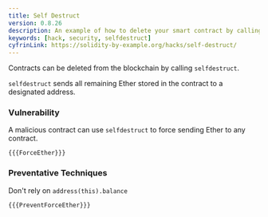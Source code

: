 ```yaml
---
title: Self Destruct
version: 0.8.26
description: An example of how to delete your smart contract by calling selfdestruct in Solidity
keywords: [hack, security, selfdestruct]
cyfrinLink: https://solidity-by-example.org/hacks/self-destruct/
---
```


Contracts can be deleted from the blockchain by calling `selfdestruct`.

`selfdestruct` sends all remaining Ether stored in the contract to a
designated address.

### Vulnerability

A malicious contract can use `selfdestruct` to
force sending Ether to any contract.

```solidity
{{{ForceEther}}}
```

### Preventative Techniques

Don't rely on `address(this).balance`

```solidity
{{{PreventForceEther}}}
```
